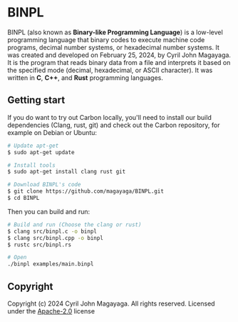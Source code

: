# BINPL

BINPL (also known as **Binary-like Programming Language**) is a low-level programming language that binary codes to execute machine code programs, decimal number systems, or hexadecimal number systems. It was created and developed on February 25, 2024, by Cyril John Magayaga. It is the program that reads binary data from a file and interprets it based on the specified mode (decimal, hexadecimal, or ASCII character). It was written in **C**, **C++**, and **Rust** programming languages.

## Getting start

If you do want to try out Carbon locally, you'll need to install our build dependencies (Clang, rust, git) and check out the Carbon repository, for example on Debian or Ubuntu:

```bash
# Update apt-get
$ sudo apt-get update

# Install tools
$ sudo apt-get install clang rust git

# Download BINPL's code
$ git clone https://github.com/magayaga/BINPL.git
$ cd BINPL
```

Then you can build and run:

```bash
# Build and run (Choose the clang or rust)
$ clang src/binpl.c -o binpl
$ clang src/binpl.cpp -o binpl
$ rustc src/binpl.rs

# Open
./binpl examples/main.binpl
```

## Copyright

Copyright (c) 2024 Cyril John Magayaga. All rights reserved.
Licensed under the [Apache-2.0](LICENSE) license
